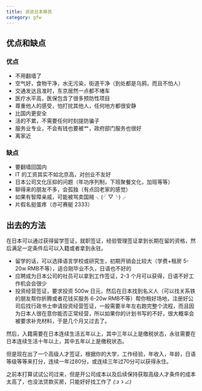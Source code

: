 ```yaml
---
title: 说说日本移民
category: gfw
---
```


## 优点和缺点

### 优点

- 不用翻墙了
- 空气好，食物干净，水无污染，街道干净（到处都是乌鸦，而且不怕人）
- 交通发达且准时，东京居然一点都不堵车
- 医疗水平高，医保包含了很多预防性项目
- 尊重他人的感受，怕打扰其他人，任何地方都很安静
- 比国内更安全
- 活的不累，不需要任何时刻提防骗子
- 服务业专业，不会有钱也要被艹，政府部门服务也很好
- 离家近

### 缺点

- 要翻墙回国内
- IT 的工资其实不如北京高，对创业不友好
- 日本公司文化压抑的问题（年功序列制，下班聚餐文化，加班等等）
- 聊得来的朋友不多，会孤独（有点回老家的感觉）
- 如果有智障亲戚，可能被骂卖国贼 ╮(╯▽╰)╭
- 片假名挺蛋疼（亦可赛艇 2333）


## 出去的方法

在日本可以通过获得留学签证，就职签证，经验管理签证拿到长期在留的资格，然后满足一定条件后可以入籍或者拿到永驻。

- 留学的话，可以选择语言学校或研究生，初期开销会比较大（学费+租房 5-20w RMB不等），适合刚毕业不久，日语也不好的
- 应聘成为日本公司的社员可以拿到工作签证，2-3 个月可以获得，日语不好工作机会会很少
- 投资经营签证，要求投资 500w 日元，然后在日本找到名义人（可以找关系铁的朋友帮你折腾或者花钱买服务 6-20w RMB不等）帮你租好场地，注册好公司后找行政书士申请投资经营签证，一般需要半年左右跑完整个流程，而且因为日本人很在意你能否正常经营，所以如果你的计划书写的不好，很大概率会被要求补充材料，于是几个月又过去了。

然后，入籍需要在日本连续生活五年以上，其中三年以上是缴税状态，永驻需要在日本连续生活十年以上，其中五年以上是缴税状态。

但是现在出了一个高级人才签证，根据你的大学，工作经验，年收入，年龄，日语等级等等来打分，连续一年过80分，或连续三年过70分可以获得永住。

之前本打算试试公司过来，但是开公司成本以及后续保持获取高级人才条件的成本太高了，也没法贷款买房，只能好好找工作了 _(:зゝ∠)_